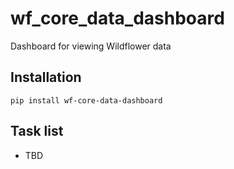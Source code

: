 # wf_core_data_dashboard

Dashboard for viewing Wildflower data

## Installation

`pip install wf-core-data-dashboard`

## Task list
* TBD
